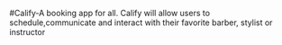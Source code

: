 #Calify-A booking app for all. 
Calify will allow users to schedule,communicate and interact with their favorite barber, stylist or instructor 
